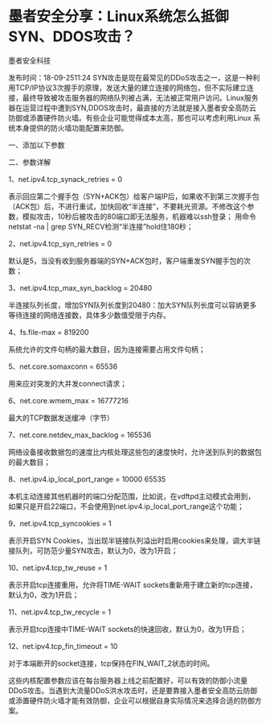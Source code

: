 # 墨者安全分享：Linux系统怎么抵御SYN、DDOS攻击？

墨者安全科技

发布时间：18-09-2511:24
SYN攻击是现在最常见的DDoS攻击之一，这是一种利用TCP/IP协议3次握手的原理，发送大量的建立连接的网络包，但不实际建立连接，最终导致被攻击服务器的网络队列被占满，无法被正常用户访问。Linux服务器在运营过程中遭到SYN,DDOS攻击时，最直接的方法就是接入墨者安全高防云防御或添置硬件防火墙。有些企业可能觉得成本太高，那也可以考虑利用Linux 系统本身提供的防火墙功能配置来防御。



一、添加以下参数

二、参数详解

1、net.ipv4.tcp_synack_retries = 0

表示回应第二个握手包（SYN+ACK包）给客户端IP后，如果收不到第三次握手包（ACK包）后，不进行重试，加快回收“半连接”，不要耗光资源。不修改这个参数，模拟攻击，10秒后被攻击的80端口即无法服务，机器难以ssh登录； 用命令 netstat -na | grep SYN_RECV检测“半连接”hold住180秒；


2、net.ipv4.tcp_syn_retries = 0

默认是5，当没有收到服务器端的SYN+ACK包时，客户端重发SYN握手包的次数；


3、net.ipv4.tcp_max_syn_backlog = 20480

半连接队列长度，增加SYN队列长度到20480：加大SYN队列长度可以容纳更多等待连接的网络连接数，具体多少数值受限于内存。


4、fs.file-max = 819200

系统允许的文件句柄的最大数目，因为连接需要占用文件句柄；


5、net.core.somaxconn = 65536

用来应对突发的大并发connect请求；


6、net.core.wmem_max = 16777216

最大的TCP数据发送缓冲（字节）


7、net.core.netdev_max_backlog = 165536

网络设备接收数据包的速度比内核处理这些包的速度快时，允许送到队列的数据包的最大数目；


8、net.ipv4.ip_local_port_range = 10000 65535

本机主动连接其他机器时的端口分配范围，比如说，在vdftpd主动模式会用到，如果只是开启22端口，不会使用到net.ipv4.ip_local_port_range这个功能；


9、net.ipv4.tcp_syncookies = 1

表示开启SYN Cookies，当出现半链接队列溢出时启用cookies来处理，调大半链接队列，可防范少量SYN攻击，默认为0，改为1开启；


10、net.ipv4.tcp_tw_reuse = 1

表示开启tcp连接重用，允许将TIME-WAIT sockets重新用于建立新的tcp连接，默认为0，改为1开启；


11、net.ipv4.tcp_tw_recycle = 1

表示开启tcp连接中TIME-WAIT sockets的快速回收，默认为0，改为1开启；


12、net.ipv4.tcp_fin_timeout = 10

对于本端断开的socket连接，tcp保持在FIN_WAIT_2状态的时间。



这些内核配置参数应该在每台服务器上线之前配置好，可以有效的防御小流量DDoS攻击。当遇到大流量DDoS洪水攻击时，还是要靠接入墨者安全高防云防御或添置硬件防火墙才能有效防御，企业可以根据自身实际情况来选择合适的防御方案。
